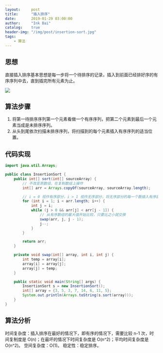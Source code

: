 ```yaml
---
layout:     post
title:      "插入排序"
date:       2019-01-29 03:00:00
author:     "Ink Bai"
catalog:    true
header-img: "/img/post/insertion-sort.jpg"
tags:
    - 算法
---
```


## 思想
直接插入排序基本思想是每一步将一个待排序的记录，插入到前面已经排好序的有序序列中去，直到插完所有元素为止。

![](/img/content/insertion-sort.png)

## 算法步骤

1. 将第一待排序序列第一个元素看做一个有序序列，把第二个元素到最后一个元素当成是未排序序列。
2. 从头到尾依次扫描未排序序列，将扫描到的每个元素插入有序序列的适当位置。

## 代码实现

```java
import java.util.Arrays;

public class InsertionSort {
    public int[] sort(int[] sourceArray) {
        // 不改变原数组，在复制数组上操作
        int[] arr = Arrays.copyOf(sourceArray, sourceArray.length);

        // i = 0 视作有序部分，i > 1 视作无序部分，将无序部分的每一个数插入有序部分
        for (int i = 1; i < arr.length; i++) {
            int j = i;
            while (j > 0 && arr[j] < arr[j - 1]) {
                // 从有序数组的最大值开始比较，只要比之小就交换
                swap(arr, j, j - 1);
                j--;
            }
        }

        return arr;
    }

    private void swap(int[] array, int i, int j) {
        int temp = array[i];
        array[i] = array[j];
        array[j] = temp;
    }

    public static void main(String[] args) {
        InsertionSort s = new InsertionSort();
        int[] array = {3, 5, 3, 7, 14, 6, 11, 5};
        System.out.println(Arrays.toString(s.sort(array)));
    }
}
```

## 算法分析
时间复杂度：插入排序在最好的情况下，即有序的情况下，需要比较 n-1 次，时间复制度是 O(n)；在最坏的情况下时间复杂度是 O(n^2)；平均时间复杂度是 O(n^2)。
空间复杂度：O(1)。
稳定性：稳定排序。
